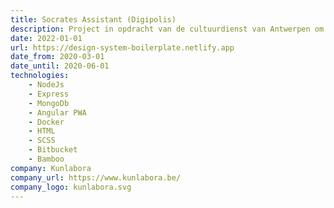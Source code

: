 ```yaml
---
title: Socrates Assistant (Digipolis)
description: Project in opdracht van de cultuurdienst van Antwerpen om gebruikers culturele aanbevelingen te kunnen geven op basis van hun cultuur profiel en vorige interacties met de applicatie.
date: 2022-01-01
url: https://design-system-boilerplate.netlify.app
date_from: 2020-03-01
date_until: 2020-06-01
technologies:
    - NodeJs
    - Express
    - MongoDb
    - Angular PWA
    - Docker
    - HTML
    - SCSS
    - Bitbucket
    - Bamboo
company: Kunlabora
company_url: https://www.kunlabora.be/
company_logo: kunlabora.svg
---
```


